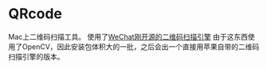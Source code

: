 # QRcode

Mac上二维码扫描工具。
使用了[WeChat刚开源的二维码扫描引擎](https://github.com/opencv/opencv_contrib/tree/master/modules/wechat_qrcode)
由于这东西使用了OpenCV，因此安装包体积大的一批，之后会出一个直接用苹果自带的二维码扫描引擎的版本。
